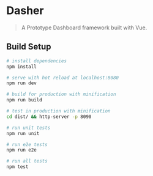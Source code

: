 # Dasher

> A Prototype Dashboard framework built with Vue.

## Build Setup

``` bash
# install dependencies
npm install

# serve with hot reload at localhost:8080
npm run dev

# build for production with minification
npm run build

# test in production with minification
cd dist/ && http-server -p 8090

# run unit tests
npm run unit

# run e2e tests
npm run e2e

# run all tests
npm test
```

